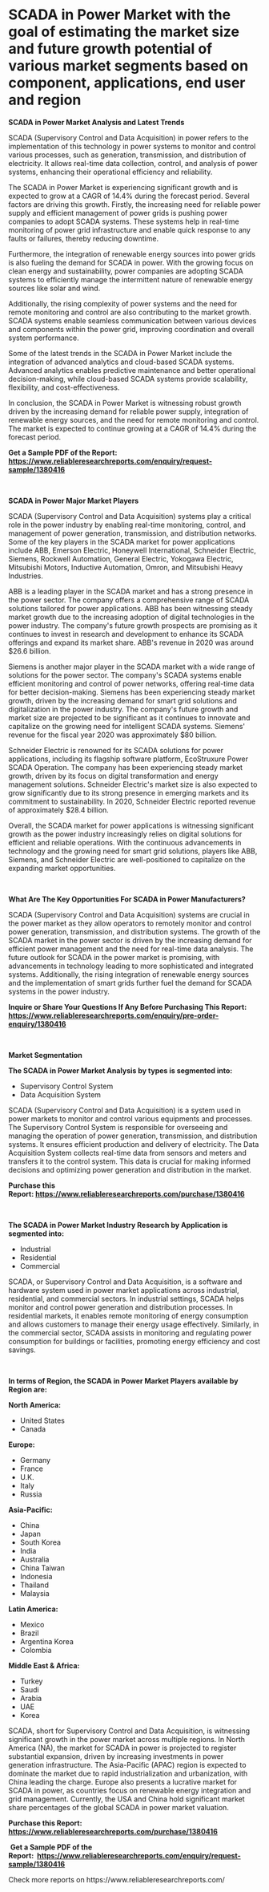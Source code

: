 <p><h1>SCADA in Power Market with the goal of estimating the market size and future growth potential of various market segments based on component, applications, end user and region</h1></p><p><strong>SCADA in Power Market Analysis and Latest Trends</strong></p>
<p><p>SCADA (Supervisory Control and Data Acquisition) in power refers to the implementation of this technology in power systems to monitor and control various processes, such as generation, transmission, and distribution of electricity. It allows real-time data collection, control, and analysis of power systems, enhancing their operational efficiency and reliability.</p><p>The SCADA in Power Market is experiencing significant growth and is expected to grow at a CAGR of 14.4% during the forecast period. Several factors are driving this growth. Firstly, the increasing need for reliable power supply and efficient management of power grids is pushing power companies to adopt SCADA systems. These systems help in real-time monitoring of power grid infrastructure and enable quick response to any faults or failures, thereby reducing downtime.</p><p>Furthermore, the integration of renewable energy sources into power grids is also fueling the demand for SCADA in power. With the growing focus on clean energy and sustainability, power companies are adopting SCADA systems to efficiently manage the intermittent nature of renewable energy sources like solar and wind.</p><p>Additionally, the rising complexity of power systems and the need for remote monitoring and control are also contributing to the market growth. SCADA systems enable seamless communication between various devices and components within the power grid, improving coordination and overall system performance.</p><p>Some of the latest trends in the SCADA in Power Market include the integration of advanced analytics and cloud-based SCADA systems. Advanced analytics enables predictive maintenance and better operational decision-making, while cloud-based SCADA systems provide scalability, flexibility, and cost-effectiveness.</p><p>In conclusion, the SCADA in Power Market is witnessing robust growth driven by the increasing demand for reliable power supply, integration of renewable energy sources, and the need for remote monitoring and control. The market is expected to continue growing at a CAGR of 14.4% during the forecast period.</p></p>
<p><strong>Get a Sample PDF of the Report:&nbsp; <a href="https://www.reliableresearchreports.com/enquiry/request-sample/1380416">https://www.reliableresearchreports.com/enquiry/request-sample/1380416</a></strong></p>
<p>&nbsp;</p>
<p><strong>SCADA in Power Major Market Players</strong></p>
<p><p>SCADA (Supervisory Control and Data Acquisition) systems play a critical role in the power industry by enabling real-time monitoring, control, and management of power generation, transmission, and distribution networks. Some of the key players in the SCADA market for power applications include ABB, Emerson Electric, Honeywell International, Schneider Electric, Siemens, Rockwell Automation, General Electric, Yokogawa Electric, Mitsubishi Motors, Inductive Automation, Omron, and Mitsubishi Heavy Industries.</p><p>ABB is a leading player in the SCADA market and has a strong presence in the power sector. The company offers a comprehensive range of SCADA solutions tailored for power applications. ABB has been witnessing steady market growth due to the increasing adoption of digital technologies in the power industry. The company's future growth prospects are promising as it continues to invest in research and development to enhance its SCADA offerings and expand its market share. ABB's revenue in 2020 was around $26.6 billion.</p><p>Siemens is another major player in the SCADA market with a wide range of solutions for the power sector. The company's SCADA systems enable efficient monitoring and control of power networks, offering real-time data for better decision-making. Siemens has been experiencing steady market growth, driven by the increasing demand for smart grid solutions and digitalization in the power industry. The company's future growth and market size are projected to be significant as it continues to innovate and capitalize on the growing need for intelligent SCADA systems. Siemens' revenue for the fiscal year 2020 was approximately $80 billion.</p><p>Schneider Electric is renowned for its SCADA solutions for power applications, including its flagship software platform, EcoStruxure Power SCADA Operation. The company has been experiencing steady market growth, driven by its focus on digital transformation and energy management solutions. Schneider Electric's market size is also expected to grow significantly due to its strong presence in emerging markets and its commitment to sustainability. In 2020, Schneider Electric reported revenue of approximately $28.4 billion.</p><p>Overall, the SCADA market for power applications is witnessing significant growth as the power industry increasingly relies on digital solutions for efficient and reliable operations. With the continuous advancements in technology and the growing need for smart grid solutions, players like ABB, Siemens, and Schneider Electric are well-positioned to capitalize on the expanding market opportunities.</p></p>
<p>&nbsp;</p>
<p><strong>What Are The Key Opportunities For SCADA in Power Manufacturers?</strong></p>
<p><p>SCADA (Supervisory Control and Data Acquisition) systems are crucial in the power market as they allow operators to remotely monitor and control power generation, transmission, and distribution systems. The growth of the SCADA market in the power sector is driven by the increasing demand for efficient power management and the need for real-time data analysis. The future outlook for SCADA in the power market is promising, with advancements in technology leading to more sophisticated and integrated systems. Additionally, the rising integration of renewable energy sources and the implementation of smart grids further fuel the demand for SCADA systems in the power industry.</p></p>
<p><strong>Inquire or Share Your Questions If Any Before Purchasing This Report: <a href="https://www.reliableresearchreports.com/enquiry/pre-order-enquiry/1380416">https://www.reliableresearchreports.com/enquiry/pre-order-enquiry/1380416</a></strong></p>
<p>&nbsp;</p>
<p><strong>Market Segmentation</strong></p>
<p><strong>The SCADA in Power Market Analysis by types is segmented into:</strong></p>
<p><ul><li>Supervisory Control System</li><li>Data Acquisition System</li></ul></p>
<p><p>SCADA (Supervisory Control and Data Acquisition) is a system used in power markets to monitor and control various equipments and processes. The Supervisory Control System is responsible for overseeing and managing the operation of power generation, transmission, and distribution systems. It ensures efficient production and delivery of electricity. The Data Acquisition System collects real-time data from sensors and meters and transfers it to the control system. This data is crucial for making informed decisions and optimizing power generation and distribution in the market.</p></p>
<p><strong>Purchase this Report:&nbsp;<a href="https://www.reliableresearchreports.com/purchase/1380416">https://www.reliableresearchreports.com/purchase/1380416</a></strong></p>
<p>&nbsp;</p>
<p><strong>The SCADA in Power Market Industry Research by Application is segmented into:</strong></p>
<p><ul><li>Industrial</li><li>Residential</li><li>Commercial</li></ul></p>
<p><p>SCADA, or Supervisory Control and Data Acquisition, is a software and hardware system used in power market applications across industrial, residential, and commercial sectors. In industrial settings, SCADA helps monitor and control power generation and distribution processes. In residential markets, it enables remote monitoring of energy consumption and allows customers to manage their energy usage effectively. Similarly, in the commercial sector, SCADA assists in monitoring and regulating power consumption for buildings or facilities, promoting energy efficiency and cost savings.</p></p>
<p>&nbsp;</p>
<p><strong>In terms of Region, the SCADA in Power Market Players available by Region are:</strong></p>
<p>
    <p> <strong> North America: </strong>
        <ul>
            <li>United States</li>
            <li>Canada</li>
        </ul>
        </p> 
    <p> <strong> Europe: </strong>
        <ul>
            <li>Germany</li>
            <li>France</li>
            <li>U.K.</li>
            <li>Italy</li>
            <li>Russia</li>
        </ul>
        </p> 
    <p> <strong> Asia-Pacific: </strong>
        <ul>
            <li>China</li>
            <li>Japan</li>
            <li>South Korea</li>
            <li>India</li>
            <li>Australia</li>
            <li>China Taiwan</li>
            <li>Indonesia</li>
            <li>Thailand</li>
            <li>Malaysia</li>
        </ul>
        </p> 
    <p> <strong> Latin America: </strong>
        <ul>
            <li>Mexico</li>
            <li>Brazil</li>
            <li>Argentina Korea</li>
            <li>Colombia</li>
        </ul>
        </p> 
    <p> <strong> Middle East & Africa: </strong>
        <ul>
            <li>Turkey</li>
            <li>Saudi</li>
            <li>Arabia</li>
            <li>UAE</li>
            <li>Korea</li>
        </ul>
    </p>
    </p>
<p><p>SCADA, short for Supervisory Control and Data Acquisition, is witnessing significant growth in the power market across multiple regions. In North America (NA), the market for SCADA in power is projected to register substantial expansion, driven by increasing investments in power generation infrastructure. The Asia-Pacific (APAC) region is expected to dominate the market due to rapid industrialization and urbanization, with China leading the charge. Europe also presents a lucrative market for SCADA in power, as countries focus on renewable energy integration and grid management. Currently, the USA and China hold significant market share percentages of the global SCADA in power market valuation.</p></p>
<p><strong>Purchase this Report: <a href="https://www.reliableresearchreports.com/purchase/1380416">https://www.reliableresearchreports.com/purchase/1380416</a></strong></p>
<p>&nbsp;<strong>Get a Sample PDF of the Report:&nbsp;&nbsp;<a href="https://www.reliableresearchreports.com/enquiry/request-sample/1380416">https://www.reliableresearchreports.com/enquiry/request-sample/1380416</a></strong></p>
<p><strong></strong></p>
<p>Check more reports on https://www.reliableresearchreports.com/</p>